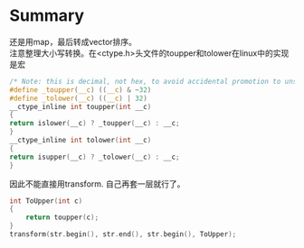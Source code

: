 # Summary
还是用map，最后转成vector排序。  
注意整理大小写转换。在<ctype.h>头文件的toupper和tolower在linux中的实现是宏

```c
/* Note: this is decimal, not hex, to avoid accidental promotion to unsigned */
#define _toupper(__c) ((__c) & ~32)
#define _tolower(__c) ((__c) | 32)
__ctype_inline int toupper(int __c)
{
return islower(__c) ? _toupper(__c) : __c;
}
__ctype_inline int tolower(int __c)
{
return isupper(__c) ? _tolower(__c) : __c;
}
```

因此不能直接用transform. 自己再套一层就行了。

```c++
int ToUpper(int c)
{
    return toupper(c);
}
transform(str.begin(), str.end(), str.begin(), ToUpper);
```
